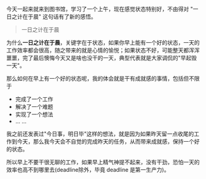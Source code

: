 今天一起来就来到图书馆，学习了一个上午，现在感觉状态特别好，不由得对 "一日之计在于晨" 这句话有了新的感悟。

> 一日之计在于晨

为什么**一日之计在于晨**，关键字在于状态，如果你早上能有一个好的状态，一天的工作效率都会很高，随之带来的就是心情的愉悦；如果状态不好，可能整天都浑浑噩噩，完了最后懊悔今天又是啥也没干的一天，典型代表就是大家调侃的"早起毁一天"。

那么如何在早上有一个好的状态呢，我的体会就是干有成就感的事情，包括但不限于

- 完成了一个工作
- 解决了一个难题
- 实现了一个想法
- ... ...

我之前还发表过"今日事，明日毕"这样的想法，就是因为如果昨天留一点收尾的工作到今天，那么我今天会不自觉的完成昨天的任务，从而带来成就感，保持一个好的状态。

所以早上不要干很无聊的工作，如果早上精气神提不起来，没有干劲，恐怕一天的效率也高不到哪里去(deadline除外，毕竟 deadline 是第一生产力)。
